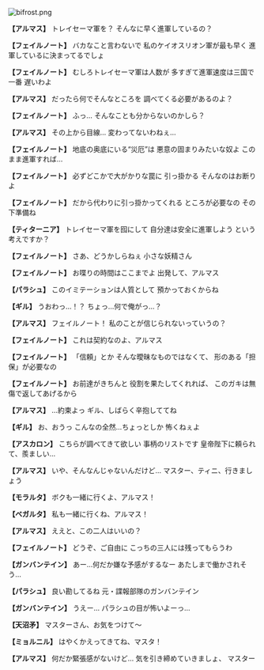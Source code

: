 
![bifrost.png](../images/backgrounds/bifrost.png)

**【アルマス】**
トレイセーマ軍を？
そんなに早く進軍しているの？

**【フェイルノート】**
バカなこと言わないで
私のケイオスリオン軍が最も早く
進軍しているに決まってるでしょ

**【フェイルノート】**
むしろトレイセーマ軍は人数が
多すぎて進軍速度は三国で一番
遅いわよ

**【アルマス】**
だったら何でそんなところを
調べてくる必要があるのよ？

**【フェイルノート】**
ふっ…
そんなことも分からないのかしら？

**【アルマス】**
その上から目線…
変わってないわねぇ…

**【フェイルノート】**
地底の奥底にいる“災厄”は
悪意の固まりみたいな奴よ
このまま進軍すれば…

**【フェイルノート】**
必ずどこかで大がかりな罠に
引っ掛かる
そんなのはお断りよ

**【フェイルノート】**
だから代わりに引っ掛かってくれる
ところが必要なの
その下準備ね

**【ティターニア】**
トレイセーマ軍を囮にして
自分達は安全に進軍しよう
という考えですか？

**【フェイルノート】**
さあ、どうかしらねぇ
小さな妖精さん

**【フェイルノート】**
お喋りの時間はここまでよ
出発して、アルマス

**【パラシュ】**
このイミテーションは人質として
預かっておくからね

**【ギル】**
うおわっ…！？
ちょっ…何で俺がっ…？

**【アルマス】**
フェイルノート！
私のことが信じられないっていうの？

**【フェイルノート】**
これは契約なのよ、アルマス

**【フェイルノート】**
「信頼」とか
そんな曖昧なものではなくて、
形のある「担保」が必要なの

**【フェイルノート】**
お前達がきちんと
役割を果たしてくれれば、
このガキは無傷で返してあげるから

**【アルマス】**
…約束よっ
ギル、しばらく辛抱しててね

**【ギル】**
お、おうっ
こんなの全然…ちょっとしか
怖くねぇよ

**【アスカロン】**
こちらが調べてきて欲しい
事柄のリストです
皇帝陛下に頼られて、羨ましい…

**【アルマス】**
いや、そんなんじゃないんだけど…
マスター、ティニ、行きましょう

**【モラルタ】**
ボクも一緒に行くよ、アルマス！

**【ベガルタ】**
私も一緒に行くね、アルマス！

**【アルマス】**
ええと、この二人はいいの？

**【フェイルノート】**
どうぞ、ご自由に
こっちの三人には残ってもらうわ

**【ガンバンテイン】**
あー…何だか嫌な予感がするなー
あたしまで働かされそう…

**【パラシュ】**
良い勘してるね
元・諜報部隊のガンバンテイン

**【ガンバンテイン】**
うえー…
パラシュの目が怖いよーっ…

**【天沼矛】**
マスターさん、お気をつけて～

**【ミョルニル】**
はやくかえってきてね、マスタ！

**【アルマス】**
何だか緊張感がないけど…
気を引き締めていきましょ、
マスター